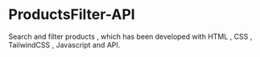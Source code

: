 # ProductsFilter-API
Search and filter products , which has been developed with HTML , CSS , TailwindCSS , Javascript and API.
